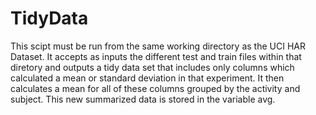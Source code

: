 # TidyData

This scipt must be run from the same working directory as the UCI HAR Dataset.  It accepts as inputs the different test and train files within that diretory and outputs a tidy data set that includes only columns which calculated a mean or standard deviation in that experiment.  It then calculates a mean for all of these columns grouped by the activity and subject.  This new summarized data is stored in the variable avg.

